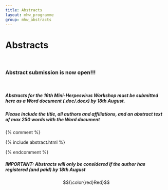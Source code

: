```yaml
---
title: Abstracts
layout: mhw_programme
group: mhw_abstracts
---
```


# Abstracts

<br />

### Abstract submission is now open!!!

<br />

##### Abstracts for the 16th Mini-Herpesvirus Workshop must be submitted here as a Word document (.doc/.docx) by 18th August. 
##### Please include the title, all authors and affiliations, and an abstract text of max 250 words with the Word document


{% comment %}

{% include abstract.html %} 

{% endcomment %}

##### IMPORTANT: Abstracts will only be considered if the author has registered (and paid) by 18th August

$${\color{red}Red}$$

